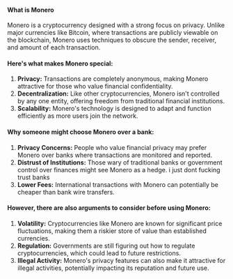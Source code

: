 #### What is Monero

Monero is a cryptocurrency designed with a strong focus on privacy. Unlike major currencies like Bitcoin, where transactions are publicly viewable on the blockchain, Monero uses techniques to obscure the sender, receiver, and amount of each transaction.

#### Here's what makes Monero special:

1. **Privacy:** Transactions are completely anonymous, making Monero attractive for those who value financial confidentiality.
2. **Decentralization:** Like other cryptocurrencies, Monero isn't controlled by any one entity, offering freedom from traditional financial institutions.
3. **Scalability:** Monero's technology is designed to adapt and function efficiently as more users join the network.

#### Why someone might choose Monero over a bank:

1. **Privacy Concerns:** People who value financial privacy may prefer Monero over banks where transactions are monitored and reported.
2. **Distrust of Institutions:** Those wary of traditional banks or government control over finances might see Monero as a hedge. i just dont fucking trust banks
3. **Lower Fees:** International transactions with Monero can potentially be cheaper than bank wire transfers.

#### However, there are also arguments to consider before using Monero:

1. **Volatility:** Cryptocurrencies like Monero are known for significant price fluctuations, making them a riskier store of value than established currencies.
2. **Regulation:** Governments are still figuring out how to regulate cryptocurrencies, which could lead to future restrictions.
3. **Illegal Activity:** Monero's privacy features can also make it attractive for illegal activities, potentially impacting its reputation and future use.
